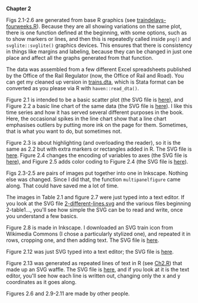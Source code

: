 **Chapter 2**

Figs 2.1-2.6 are generated from base R graphics (see [traindelays-fourweeks.R](#)). Because they are all showing variations on the same plot, there is one function defined at the beginning, with some options, such as to show markers or lines, and then this is repeatedly called inside `png()` and `svglite::svglite()` graphics devices. This ensures that there is consistency in things like margins and labeling, because they can be changed in just one place and affect all the graphs generated from that function.

The data was assembled from a few different Excel spreadsheets published by the Office of the Rail Regulator (now, the Office of Rail and Road). You can get my cleaned up version in [trains.dta](#), which is Stata format can be converted as you please via R with `haven::read_dta()`.

Figure 2.1 is intended to be a basic scatter plot (the SVG file is [here](#)), and Figure 2.2 a basic line chart of the same data (the SVG file is [here](#)). I like this time series and how it has served several different purposes in the book. Here, the occasional spikes in the line chart show that a line chart emphasises outliers by putting more ink on the page for them. Sometimes, that is what you want to do, but sometimes not.

Figure 2.3 is about highlighting (and overloading the reader), so it is the same as 2.2 but with extra markers or rectangles added in R. The SVG file is [here](#). Figure 2.4 changes the encoding of variables to axes (the SVG file is [here](#)), and Figure 2.5 adds color coding to Figure 2.4 (the SVG file is [here](#)).

Figs 2.3-2.5 are pairs of images put together into one in Inkscape. Nothing else was changed. Since I did that, the function `multipanelfigure` came along. That could have saved me a lot of time.

The images in Table 2.1 and figure 2.7 were just typed into a text editor. If you look at the SVG file [2-different-lines.svg](#) and the various files beginning 2-table1..., you'll see how simple the SVG can be to read and write, once you understand a few basics.

Figure 2.8 is made in Inkscape. I downloaded an SVG train icon from Wikimedia Commons (I chose a particularly stylized one), and repeated it in rows, cropping one, and then adding text. The SVG file is [here](#).

Figure 2.12 was just SVG typed into a text editor; the SVG file is [here](#).

Figure 2.13 was generated as repeated lines of text in R (see [Ch2.R](#)) that made up an SVG waffle. The SVG file is [here](#), and if you look at it is the text editor, you'll see how each line is written out, changing only the x and y coordinates as it goes along.

Figures 2.6 and 2.9-2.11 are made by other people.
